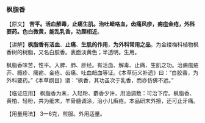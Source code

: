 ### 枫脂香

【原文】  **苦平。活血解毒，止痛生肌。治吐衄咯血，齿痛风疹，痈疽金疮，外科要药。色白微黄，能乱乳香，功颇相近**。

【讲解】**枫脂香有活血**、**止痛**、**生肌的作用**，**为外科常用之品**。为金缕梅科植物枫香树的树脂，又名白胶香。表面淡黄色；半透明。生用。

枫脂香味苦，性平。入脾、肺、肝经。有活血、解毒、止痛、生肌之功。治痈疽疮芥、瘾疹、瘰疬、金疮、齿痛、吐血衄血等证。《本草衍义补遗》曰：“白胶香，为外科要药。”《本草纲目》谓：“枫香，其功虽次于乳香，而亦仿佛不远。”

【临证应用】  枫脂香为末，入轻粉、麝香少许，用油调敷：可治下疳。枫脂香、黄柏、轻粉，共为细末，羊骨髓调涂，治小儿癣疮。本品研末外擦，还可止牙痛。

【用量用法】  3一6克，煎服。外用适量。
